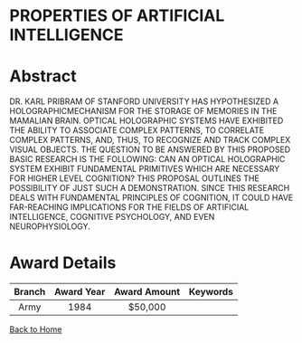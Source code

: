 
PROPERTIES OF ARTIFICIAL INTELLIGENCE
=====================================

# Abstract


DR. KARL PRIBRAM OF STANFORD UNIVERSITY HAS HYPOTHESIZED A HOLOGRAPHICMECHANISM FOR THE STORAGE OF MEMORIES IN THE MAMALIAN BRAIN. OPTICAL HOLOGRAPHIC SYSTEMS HAVE EXHIBITED THE ABILITY TO ASSOCIATE COMPLEX PATTERNS, TO CORRELATE COMPLEX PATTERNS, AND, THUS, TO RECOGNIZE AND TRACK COMPLEX VISUAL OBJECTS. THE QUESTION TO BE ANSWERED BY THIS PROPOSED BASIC RESEARCH IS THE FOLLOWING: CAN AN OPTICAL HOLOGRAPHIC SYSTEM EXHIBIT FUNDAMENTAL PRIMITIVES WHICH ARE NECESSARY FOR HIGHER LEVEL COGNITION? THIS PROPOSAL OUTLINES THE POSSIBILITY OF JUST SUCH A DEMONSTRATION. SINCE THIS RESEARCH DEALS WITH FUNDAMENTAL PRINCIPLES OF COGNITION, IT COULD HAVE FAR-REACHING IMPLICATIONS FOR THE FIELDS OF ARTIFICIAL INTELLIGENCE, COGNITIVE PSYCHOLOGY, AND EVEN NEUROPHYSIOLOGY.  

# Award Details

|Branch|Award Year|Award Amount|Keywords|
| :---: | :---: | :---: | :---: |
|Army|1984|$50,000||
  
  


[Back to Home](https://github.com/chrischow/dod_sbir_awards/Reports/CC/#927)